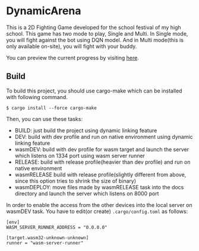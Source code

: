 # DynamicArena
This is a 2D Fighting Game developed for the school festival of my high school.
This game has two mode to play, Single and Multi. In Single mode, you will fight against the bot using DQN model. And in Multi mode(this is only available on-site), you will fight with your buddy.

You can preview the current progress by visiting [here](https://mommawatasu.github.io/DynamicArena/).

## Build
To build this project, you should use cargo-make which can be installed with following command.
```
$ cargo install --force cargo-make
```
Then, you can use these tasks:
- BUILD: just build the project using dynamic linking feature
- DEV: build with dev profile and run on native environment using dynamic linking feature
- wasmDEV: build with dev profile for wasm target and launch the server which listens on 1334 port using wasm server runner
- RELEASE: build with release profile(heavier than dev profile) and run on native environment
- wasmRELEASE build with release profile(slightly different from above, since this option tries to shrink the size of binary)
- wasmDEPLOY: move files made by wasmRELEASE task into the docs directory and launch the server which listens on 8000 port

In order to enable the access from the other devices into the local server on wasmDEV task. You have to edit(or create) `.cargo/config.toml` as follows:
```
[env]
WASM_SERVER_RUNNER_ADDRESS = "0.0.0.0"

[target.wasm32-unknown-unknown]
runner = "wasm-server-runner"
```
